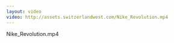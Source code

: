 ```yaml
---
layout: video
video: http://assets.switzerlandwest.com/Nike_Revolution.mp4
---
```

Nike_Revolution.mp4
